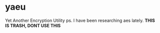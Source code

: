 # yaeu
Yet Another Encryption Utility
ps. I have been researching aes lately. **THIS IS TRASH, DONT USE THIS**

